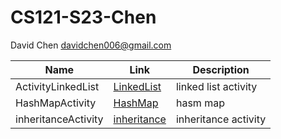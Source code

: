 # CS121-S23-Chen

David Chen
davidchen006@gmail.com

| Name | Link | Description |
|------|------|------|
| ActivityLinkedList | [LinkedList](https://github.com/DavidCine/CS121-S23-Chen/tree/main/linkedListActivity/src) | linked list activity |
| HashMapActivity | [HashMap](https://github.com/DavidCine/CS121-S23-Chen/tree/main/HashMapActivity) | hasm map |
| inheritanceActivity | [inheritance](https://github.com/DavidCine/CS121-S23-Chen/tree/main/inheritanceActivity) | inheritance activity |
